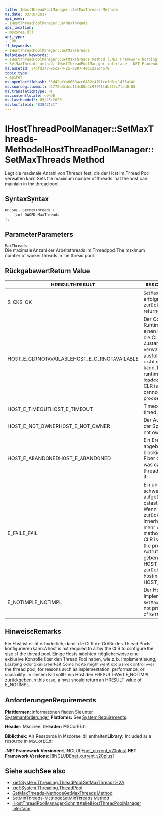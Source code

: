 ```yaml
---
title: IHostThreadPoolManager::SetMaxThreads-Methode
ms.date: 03/30/2017
api_name:
- IHostThreadPoolManager.SetMaxThreads
api_location:
- mscoree.dll
api_type:
- COM
f1_keywords:
- IHostThreadPoolManager::SetMaxThreads
helpviewer_keywords:
- IHostThreadPoolManager::SetMaxThreads method [.NET Framework hosting]
- SetMaxThreads method, IHostThreadPoolManager interface [.NET Framework hosting]
ms.assetid: 77cfd347-95c2-4425-b807-4ecc2a8d4578
topic_type:
- apiref
ms.openlocfilehash: 53d42afda6668acc6462c419fcefd6bc1435a34c
ms.sourcegitcommit: e5772b3ddcc114c80b4c9767ffdb3f6c7fad8f05
ms.translationtype: MT
ms.contentlocale: de-DE
ms.lasthandoff: 05/26/2020
ms.locfileid: "83842451"
---
```

# <a name="ihostthreadpoolmanagersetmaxthreads-method"></a><span data-ttu-id="6897a-102">IHostThreadPoolManager::SetMaxThreads-Methode</span><span class="sxs-lookup"><span data-stu-id="6897a-102">IHostThreadPoolManager::SetMaxThreads Method</span></span>
<span data-ttu-id="6897a-103">Legt die maximale Anzahl von Threads fest, die der Host im Thread Pool verwalten kann.</span><span class="sxs-lookup"><span data-stu-id="6897a-103">Sets the maximum number of threads that the host can maintain in the thread pool.</span></span>  
  
## <a name="syntax"></a><span data-ttu-id="6897a-104">Syntax</span><span class="sxs-lookup"><span data-stu-id="6897a-104">Syntax</span></span>  
  
```cpp  
HRESULT SetMaxThreads (  
    [in] DWORD MaxThreads  
);  
```  
  
## <a name="parameters"></a><span data-ttu-id="6897a-105">Parameter</span><span class="sxs-lookup"><span data-stu-id="6897a-105">Parameters</span></span>  
 `MaxThreads`  
 <span data-ttu-id="6897a-106">Die maximale Anzahl der Arbeitsthreads im Threadpool.</span><span class="sxs-lookup"><span data-stu-id="6897a-106">The maximum number of worker threads in the thread pool.</span></span>  
  
## <a name="return-value"></a><span data-ttu-id="6897a-107">Rückgabewert</span><span class="sxs-lookup"><span data-stu-id="6897a-107">Return Value</span></span>  
  
|<span data-ttu-id="6897a-108">HRESULT</span><span class="sxs-lookup"><span data-stu-id="6897a-108">HRESULT</span></span>|<span data-ttu-id="6897a-109">BESCHREIBUNG</span><span class="sxs-lookup"><span data-stu-id="6897a-109">Description</span></span>|  
|-------------|-----------------|  
|<span data-ttu-id="6897a-110">S_OK</span><span class="sxs-lookup"><span data-stu-id="6897a-110">S_OK</span></span>|<span data-ttu-id="6897a-111">`SetMaxThreads`wurde erfolgreich zurückgegeben.</span><span class="sxs-lookup"><span data-stu-id="6897a-111">`SetMaxThreads` returned successfully.</span></span>|  
|<span data-ttu-id="6897a-112">HOST_E_CLRNOTAVAILABLE</span><span class="sxs-lookup"><span data-stu-id="6897a-112">HOST_E_CLRNOTAVAILABLE</span></span>|<span data-ttu-id="6897a-113">Der Common Language Runtime (CLR) wurde nicht in einen Prozess geladen, oder die CLR befindet sich in einem Zustand, in dem Sie verwalteten Code nicht ausführen oder den-Befehl nicht erfolgreich verarbeiten kann.</span><span class="sxs-lookup"><span data-stu-id="6897a-113">The common language runtime (CLR) has not been loaded into a process, or the CLR is in a state in which it cannot run managed code or process the call successfully.</span></span>|  
|<span data-ttu-id="6897a-114">HOST_E_TIMEOUT</span><span class="sxs-lookup"><span data-stu-id="6897a-114">HOST_E_TIMEOUT</span></span>|<span data-ttu-id="6897a-115">Timeout des Aufrufes.</span><span class="sxs-lookup"><span data-stu-id="6897a-115">The call timed out.</span></span>|  
|<span data-ttu-id="6897a-116">HOST_E_NOT_OWNER</span><span class="sxs-lookup"><span data-stu-id="6897a-116">HOST_E_NOT_OWNER</span></span>|<span data-ttu-id="6897a-117">Der Aufrufer ist nicht Besitzer der Sperre.</span><span class="sxs-lookup"><span data-stu-id="6897a-117">The caller does not own the lock.</span></span>|  
|<span data-ttu-id="6897a-118">HOST_E_ABANDONED</span><span class="sxs-lookup"><span data-stu-id="6897a-118">HOST_E_ABANDONED</span></span>|<span data-ttu-id="6897a-119">Ein Ereignis wurde abgebrochen, während ein blockierter Thread oder eine Fiber darauf wartete.</span><span class="sxs-lookup"><span data-stu-id="6897a-119">An event was canceled while a blocked thread or fiber was waiting on it.</span></span>|  
|<span data-ttu-id="6897a-120">E_FAIL</span><span class="sxs-lookup"><span data-stu-id="6897a-120">E_FAIL</span></span>|<span data-ttu-id="6897a-121">Ein unbekannter, schwerwiegender Fehler ist aufgetreten.</span><span class="sxs-lookup"><span data-stu-id="6897a-121">An unknown, catastrophic failure occurred.</span></span> <span data-ttu-id="6897a-122">Wenn eine Methode E_FAIL zurückgibt, ist die CLR innerhalb des Prozesses nicht mehr verwendbar.</span><span class="sxs-lookup"><span data-stu-id="6897a-122">When a method returns E_FAIL, the CLR is no longer usable within the process.</span></span> <span data-ttu-id="6897a-123">Nachfolgende Aufrufe von Hostingmethoden geben HOST_E_CLRNOTAVAILABLE zurück.</span><span class="sxs-lookup"><span data-stu-id="6897a-123">Subsequent calls to hosting methods return HOST_E_CLRNOTAVAILABLE.</span></span>|  
|<span data-ttu-id="6897a-124">E_NOTIMPL</span><span class="sxs-lookup"><span data-stu-id="6897a-124">E_NOTIMPL</span></span>|<span data-ttu-id="6897a-125">Der Host stellt keine Implementierung von bereit `SetMaxThreads` .</span><span class="sxs-lookup"><span data-stu-id="6897a-125">The host does not provide an implementation of `SetMaxThreads`.</span></span>|  
  
## <a name="remarks"></a><span data-ttu-id="6897a-126">Hinweise</span><span class="sxs-lookup"><span data-stu-id="6897a-126">Remarks</span></span>  
 <span data-ttu-id="6897a-127">Ein Host ist nicht erforderlich, damit die CLR die Größe des Thread Pools konfigurieren kann.</span><span class="sxs-lookup"><span data-stu-id="6897a-127">A host is not required to allow the CLR to configure the size of the thread pool.</span></span> <span data-ttu-id="6897a-128">Einige Hosts möchten möglicherweise eine exklusive Kontrolle über den Thread Pool haben, wie z. b. Implementierung, Leistung oder Skalierbarkeit.</span><span class="sxs-lookup"><span data-stu-id="6897a-128">Some hosts might want exclusive control over the thread pool, for reasons such as implementation, performance, or scalability.</span></span> <span data-ttu-id="6897a-129">In diesem Fall sollte ein Host den HRESULT-Wert E_NOTIMPL zurückgeben.</span><span class="sxs-lookup"><span data-stu-id="6897a-129">In this case, a host should return an HRESULT value of E_NOTIMPL.</span></span>  
  
## <a name="requirements"></a><span data-ttu-id="6897a-130">Anforderungen</span><span class="sxs-lookup"><span data-stu-id="6897a-130">Requirements</span></span>  
 <span data-ttu-id="6897a-131">**Plattformen:** Informationen finden Sie unter [Systemanforderungen](../../get-started/system-requirements.md).</span><span class="sxs-lookup"><span data-stu-id="6897a-131">**Platforms:** See [System Requirements](../../get-started/system-requirements.md).</span></span>  
  
 <span data-ttu-id="6897a-132">**Header:** Mscoree. h</span><span class="sxs-lookup"><span data-stu-id="6897a-132">**Header:** MSCorEE.h</span></span>  
  
 <span data-ttu-id="6897a-133">**Bibliothek:** Als Ressource in Mscoree. dll enthalten</span><span class="sxs-lookup"><span data-stu-id="6897a-133">**Library:** Included as a resource in MSCorEE.dll</span></span>  
  
 <span data-ttu-id="6897a-134">**.NET Framework Versionen:**[!INCLUDE[net_current_v20plus](../../../../includes/net-current-v20plus-md.md)]</span><span class="sxs-lookup"><span data-stu-id="6897a-134">**.NET Framework Versions:** [!INCLUDE[net_current_v20plus](../../../../includes/net-current-v20plus-md.md)]</span></span>  
  
## <a name="see-also"></a><span data-ttu-id="6897a-135">Siehe auch</span><span class="sxs-lookup"><span data-stu-id="6897a-135">See also</span></span>

- <xref:System.Threading.ThreadPool.SetMaxThreads%2A>
- <xref:System.Threading.ThreadPool>
- [<span data-ttu-id="6897a-136">GetMaxThreads-Methode</span><span class="sxs-lookup"><span data-stu-id="6897a-136">GetMaxThreads Method</span></span>](ihostthreadpoolmanager-getmaxthreads-method.md)
- [<span data-ttu-id="6897a-137">SetMinThreads-Methode</span><span class="sxs-lookup"><span data-stu-id="6897a-137">SetMinThreads Method</span></span>](ihostthreadpoolmanager-setminthreads-method.md)
- [<span data-ttu-id="6897a-138">IHostThreadPoolManager-Schnittstelle</span><span class="sxs-lookup"><span data-stu-id="6897a-138">IHostThreadPoolManager Interface</span></span>](ihostthreadpoolmanager-interface.md)
